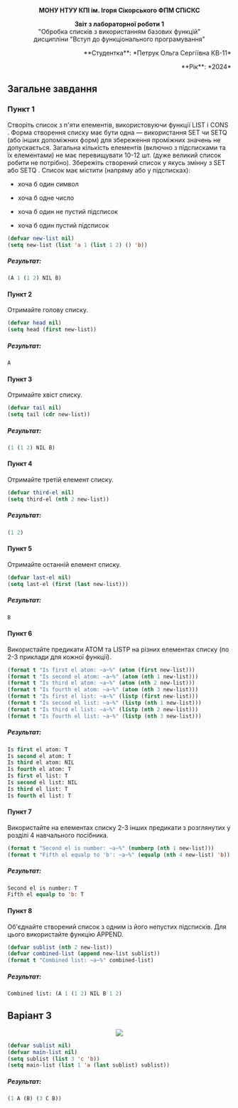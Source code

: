 <p align="center"><b>МОНУ НТУУ КПІ ім. Ігоря Сікорського ФПМ СПіСКС</b></p>

<p align="center">
<b>Звіт з лабораторної роботи 1</b><br/>
"Обробка списків з використанням базових функцій"<br/>
дисципліни "Вступ до функціонального програмування"
</p>

<p align="right">**Студентка**: *Петрук Ольга Сергіївна КВ-11*<p>
<p align="right">**Рік**: *2024*<p>

## Загальне завдання

### Пункт 1

Створіть список з п'яти елементів, використовуючи функції LIST і CONS . Форма створення списку має бути одна — використання SET чи SETQ (або інших допоміжних форм) для збереження проміжних значень не допускається. Загальна кількість елементів (включно з підсписками та їх елементами) не має перевищувати 10-12 шт. (дуже великий список робити не потрібно). Збережіть створений список у якусь змінну з SET або SETQ . Список має містити (напряму або у підсписках):

- хоча б один символ

- хоча б одне число

- хоча б один не пустий підсписок

- хоча б один пустий підсписок

```lisp
(defvar new-list nil)
(setq new-list (list 'a 1 (list 1 2) () 'b))
```

##### Результат:

```lisp
(A 1 (1 2) NIL B)
```

#### Пункт 2

Отримайте голову списку.

```lisp
(defvar head nil)
(setq head (first new-list))
```

##### Результат:

```lisp
A
```

#### Пункт 3

Отримайте хвіст списку.

```lisp
(defvar tail nil)
(setq tail (cdr new-list))
```

##### Результат:

```lisp
(1 (1 2) NIL B)
```

#### Пункт 4

Отримайте третій елемент списку.

```lisp
(defvar third-el nil)
(setq third-el (nth 2 new-list))
```

##### Результат:

```lisp
(1 2)
```

#### Пункт 5

Отримайте останній елемент списку.

```lisp
(defvar last-el nil)
(setq last-el (first (last new-list)))
```

##### Результат:

```lisp
B
```

#### Пункт 6

Використайте предикати ATOM та LISTP на різних елементах списку (по 2-3 приклади для кожної функції).

```lisp
(format t "Is first el atom: ~a~%" (atom (first new-list)))
(format t "Is second el atom: ~a~%" (atom (nth 1 new-list)))
(format t "Is third el atom: ~a~%" (atom (nth 2 new-list)))
(format t "Is fourth el atom: ~a~%" (atom (nth 3 new-list)))
(format t "Is first el list: ~a~%" (listp (first new-list)))
(format t "Is second el list: ~a~%" (listp (nth 1 new-list)))
(format t "Is third el list: ~a~%" (listp (nth 2 new-list)))
(format t "Is fourth el list: ~a~%" (listp (nth 3 new-list)))
```

##### Результат:

```lisp
Is first el atom: T
Is second el atom: T
Is third el atom: NIL
Is fourth el atom: T
Is first el list: T
Is second el list: NIL
Is third el list: T
Is fourth el list: T
```

#### Пункт 7

Використайте на елементах списку 2-3 інших предикати з розглянутих у розділі 4 навчального посібника.

```lisp
(format t "Second el is number: ~a~%" (numberp (nth 1 new-list)))
(format t "Fifth el equalp to 'b': ~a~%" (equalp (nth 4 new-list) 'b))
```

##### Результат:

```lisp
Second el is number: T
Fifth el equalp to 'b: T
```

#### Пункт 8

Об'єднайте створений список з одним із його непустих підсписків. Для цього використайте функцію APPEND.

```lisp
(defvar sublist (nth 2 new-list))
(defvar combined-list (append new-list sublist))
(format t "Combined list: ~a~%" combined-list)
```

##### Результат:

```lisp
Combined list: (A 1 (1 2) NIL B 1 2)
```

## Варіант 3

<p align="center">
<img src="lab-1-variant3.png">
</p>

```lisp
(defvar sublist nil)
(defvar main-list nil)
(setq sublist (list 3 'c 'b))
(setq main-list (list 1 'a (last sublist) sublist))
```

##### Результат:

```lisp
(1 A (B) (3 C B))
```
